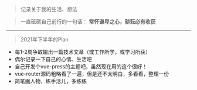 >记录关于我的生活、想法

>一直砥砺自己前行的一句话： **常怀谦卑之心，耕耘必有收获**

- - - -
>2021年下半年的Plan

* 每1-2周争取输出一篇技术文章（或工作所学，或学习所获）
* 偶尔记录一下自己的心情、生活吧
* 自己开发个vue-press的主题吧，虽然现在用的这个很好！
* vue-router源码粗略看了一遍，但是还不太明白，多看看，整理一份
* 简笔画人物，练手活儿，多练练
